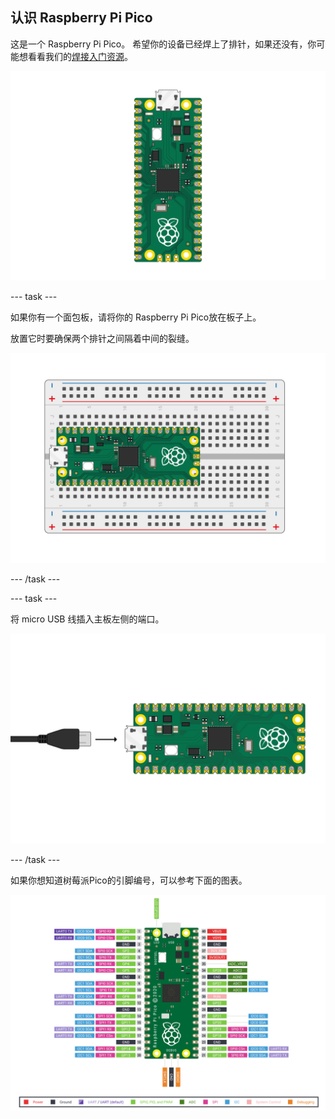 ## 认识 Raspberry Pi Pico

这是一个 Raspberry Pi Pico。 希望你的设备已经焊上了排针，如果还没有，你可能想看看我们的[焊接入门资源](https://projects.raspberrypi.org/zh-CN/projects/getting-started-with-soldering)。

![Raspberry Pi Pico](images/Pico-Top-Headers.png)

--- task ---

如果你有一个面包板，请将你的 Raspberry Pi Pico放在板子上。

放置它时要确保两个排针之间隔着中间的裂缝。

![放在面包板的 Pico](images/Pico-Top-Breadboard.png)

--- /task ---

--- task ---

将 micro USB 线插入主板左侧的端口。

![将 Micro USB 数据线插入 Pico](images/Pico-Top-Plug-v2.png)

--- /task ---

如果你想知道树莓派Pico的引脚编号，可以参考下面的图表。

![Raspberry Pi Pico 的引脚](images/Pico-R3-Pinout.png)

